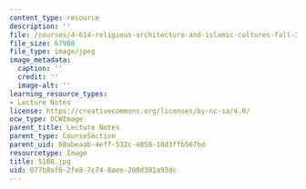 ```yaml
---
content_type: resource
description: ''
file: /courses/4-614-religious-architecture-and-islamic-cultures-fall-2002/077b8af62fe87c748aee200d391a93dc_5108.jpg
file_size: 67988
file_type: image/jpeg
image_metadata:
  caption: ''
  credit: ''
  image-alt: ''
learning_resource_types:
- Lecture Notes
license: https://creativecommons.org/licenses/by-nc-sa/4.0/
ocw_type: OCWImage
parent_title: Lecture Notes
parent_type: CourseSection
parent_uid: 68abeaab-4eff-532c-e858-18d3ffb567bd
resourcetype: Image
title: 5108.jpg
uid: 077b8af6-2fe8-7c74-8aee-200d391a93dc
---
```

